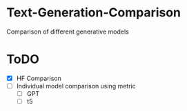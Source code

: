 # Text-Generation-Comparison
Comparison of different generative models

# ToDO
- [x] HF Comparison
- [ ] Individual model comparison using metric
  - [ ] GPT
  - [ ] t5
